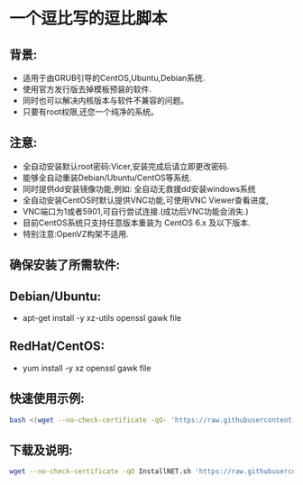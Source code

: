 # 一个逗比写的逗比脚本

## 背景:
- 适用于由GRUB引导的CentOS,Ubuntu,Debian系统.
- 使用官方发行版去掉模板预装的软件.
- 同时也可以解决内核版本与软件不兼容的问题。
- 只要有root权限,还您一个纯净的系统。

## 注意:
- 全自动安装默认root密码:Vicer,安装完成后请立即更改密码.
- 能够全自动重装Debian/Ubuntu/CentOS等系统.
- 同时提供dd安装镜像功能,例如: 全自动无救援dd安装windows系统
- 全自动安装CentOS时默认提供VNC功能,可使用VNC Viewer查看进度,
- VNC端口为1或者5901,可自行尝试连接.(成功后VNC功能会消失.)
- 目前CentOS系统只支持任意版本重装为 CentOS 6.x 及以下版本.
- 特别注意:OpenVZ构架不适用.

## 确保安装了所需软件:
## Debian/Ubuntu:
- apt-get install -y xz-utils openssl gawk file
## RedHat/CentOS:
- yum install -y xz openssl gawk file

## 快速使用示例:
``` bash
bash <(wget --no-check-certificate -qO- 'https://raw.githubusercontent.com/FuaerCN/Shell/master/Vicer/InstallNET.sh') -d 8 -v 64 -a
```

## 下载及说明:
``` bash
wget --no-check-certificate -qO InstallNET.sh 'https://raw.githubusercontent.com/FuaerCN/Shell/master/Vicer/InstallNET.sh' && chmod a+x InstallNET.sh
```


